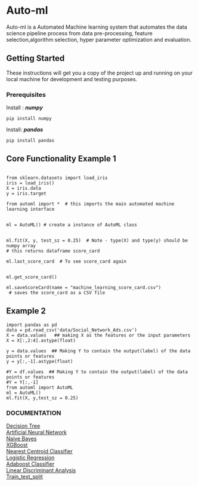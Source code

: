# Auto-ml

Auto-ml is a Automated Machine learning system that automates the data science pipeline process from data pre-processing,
feature selection,algorithm selection, hyper parameter optimization and evaluation.

## Getting Started
These instructions will get you a copy of the project up and running on your local machine for development and testing purposes.

### Prerequisites
Install :
***numpy***
```
pip install numpy

```
Install:
***pandas***
```
pip install pandas

```
## Core Functionality Example 1

```

from sklearn.datasets import load_iris
iris = load_iris()
X = iris.data
y = iris.target

from automl import *  # this imports the main automated machine learning interface


ml = AutoML() # create a instance of AutoML class


ml.fit(X, y, test_sz = 0.25)  # Note - type(X) and type(y) should be numpy array
# this returns dataframe score_card

ml.last_score_card  # To see score_card again


ml.get_score_card()     

ml.saveScoreCard(name = "machine_learning_score_card.csv")
 # saves the score_card as a CSV file

```
## Example 2

```
import pandas as pd
data = pd.read_csv('data/Social_Network_Ads.csv') 
X = data.values   ## making X as the features or the input parameters                      
X = X[:,2:4].astype(float)

y = data.values  ## Making Y to contain the output(label) of the data points or features
y = y[:,-1].astype(float)

#Y = df.values  ## Making Y to contain the output(label) of the data points or features
#Y = Y[:,-1]
from automl import AutoML
ml = AutoML()
ml.fit(X, y,test_sz = 0.25)
```




### DOCUMENTATION

[Decision Tree](https://github.com/vidushibindroo/Auto-ml/blob/master/Documentation/decision_tree_docu.md)
</br>
[Artificial Neural Network](https://github.com/vidushibindroo/Auto-ml/blob/master/Documentation/ANN.md)
</br>
[Naive Bayes](https://github.com/vidushibindroo/Auto-ml/blob/master/Documentation/naivebayes_docu.md)
</br>
[XGBoost](https://github.com/vidushibindroo/Auto-ml/blob/master/Documentation/xgboost_docu.md)
</br>
[Nearest Centroid Classifier](https://github.com/vidushibindroo/Auto-ml/blob/master/Documentation/Nearest_Centroid_Classifier.md)
</br>
[Logistic Regression](https://github.com/vidushibindroo/Auto-ml/blob/master/Documentation/Logisticregression.md)
</br>
[Adaboost Classifier](https://github.com/vidushibindroo/Auto-ml/blob/master/Documentation/Adaboost.md)
</br>
[Linear Discriminant Analysis](https://github.com/vidushibindroo/Auto-ml/blob/master/Documentation/lda.md)
</br>
[Train_test_split](https://github.com/vidushibindroo/Auto-ml/blob/master/Documentation/train_test_docu.md)


















